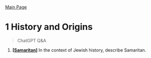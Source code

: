 [Main Page](https://yooyolo.github.io/JudaismRandomSeed/)
# 1 History and Origins
> ChatGPT Q&A <br>

1. __[[Samaritan](1_History_and_Origins/Samaritan.md)]__ In the context of Jewish history, describe Samaritan.
